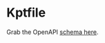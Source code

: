 # Kptfile

Grab the OpenAPI
[schema here](https://raw.githubusercontent.com/kptdev/kpt/main/site/reference/schema/kptfile/kptfile.yaml).
